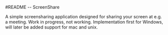 #README -- ScreenShare

A simple screensharing application designed for sharing your screen at e.g. a meeting. Work in progress, not working.
Implementation first for Windows, will later be added support for mac and unix.
